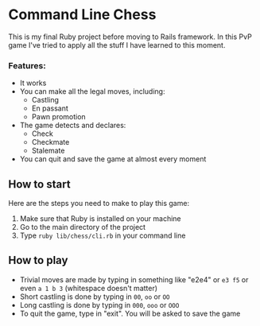 # Command Line Chess
This is my final Ruby project before moving to Rails framework. In this PvP game I've tried to apply all the stuff I have learned to this moment.

### Features:
* It works
* You can make all the legal moves, including:
  * Castling
  * En passant
  * Pawn promotion
* The game detects and declares:
  * Check
  * Checkmate
  * Stalemate
* You can quit and save the game at almost every moment

## How to start
Here are the steps you need to make to play this game:
1. Make sure that Ruby is installed on your machine
2. Go to the main directory of the project
3. Type `ruby lib/chess/cli.rb` in your command line

## How to play
* Trivial moves are made by typing in something like "e2e4" or `e3 f5` or even ` a 1 b 3 ` (whitespace doesn't matter)
* Short castling is done by typing in `00`, `oo` or `OO`
* Long castling is done by typing in `000`, `ooo` or `OOO`
* To quit the game, type in "exit". You will be asked to save the game
